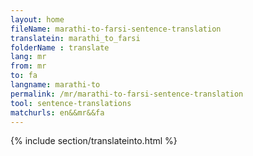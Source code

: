 ```yaml
---
layout: home
fileName: marathi-to-farsi-sentence-translation
translatein: marathi_to_farsi
folderName : translate
lang: mr
from: mr
to: fa
langname: marathi-to
permalink: /mr/marathi-to-farsi-sentence-translation
tool: sentence-translations
matchurls: en&&mr&&fa
---
```

{% include section/translateinto.html %}
